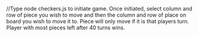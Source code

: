 //Type node checkers.js to initiate game. Once initiated, select column and row of piece you wish to move and then the column and row of place on board you wish to move it to. Piece will only move if it is that players turn. Player with most pieces left after 40 turns wins.